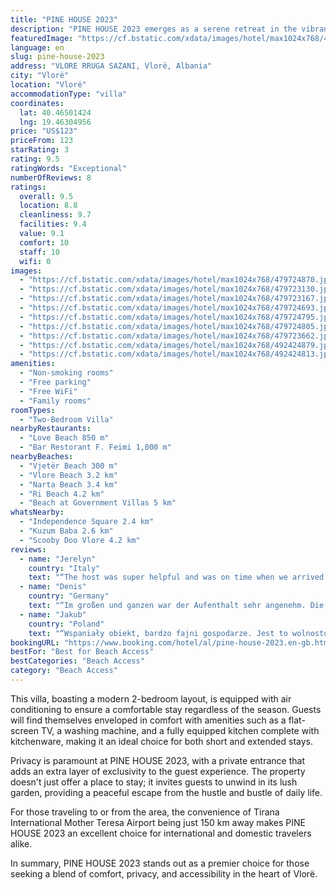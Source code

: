 ```yaml
---
title: "PINE HOUSE 2023"
description: "PINE HOUSE 2023 emerges as a serene retreat in the vibrant city of Vlorë, perfectly positioned just a stone's throw away from the pristine Vjetër Beach and a short drive from the historic Independence Square."
featuredImage: "https://cf.bstatic.com/xdata/images/hotel/max1024x768/479724870.jpg?k=1d1c56be7368b9ef716d2fc4f4663cabb8b903d5acc1d858a6050db13128c0dc&o=&hp=1"
language: en
slug: pine-house-2023
address: "VLORE RRUGA SAZANI, Vlorë, Albania"
city: "Vlorë"
location: "Vlorë"
accommodationType: "villa"
coordinates:
  lat: 40.46501424
  lng: 19.46304956
price: "US$123"
priceFrom: 123
starRating: 3
rating: 9.5
ratingWords: "Exceptional"
numberOfReviews: 8
ratings:
  overall: 9.5
  location: 8.8
  cleanliness: 9.7
  facilities: 9.4
  value: 9.1
  comfort: 10
  staff: 10
  wifi: 0
images:
  - "https://cf.bstatic.com/xdata/images/hotel/max1024x768/479724870.jpg?k=1d1c56be7368b9ef716d2fc4f4663cabb8b903d5acc1d858a6050db13128c0dc&o=&hp=1"
  - "https://cf.bstatic.com/xdata/images/hotel/max1024x768/479723130.jpg?k=a25ddfc59b5ca0cfe3ed897850bc5dbe2708329c219cb34df346fc3b21513b2a&o=&hp=1"
  - "https://cf.bstatic.com/xdata/images/hotel/max1024x768/479723167.jpg?k=95c1288593bb3e80fbdb336e1a302d8f7657e15991b22c60dc58f1befe2da0e8&o=&hp=1"
  - "https://cf.bstatic.com/xdata/images/hotel/max1024x768/479724693.jpg?k=1d263ecb6c7af84455aaff07932899d678edd724e65a3c6209c61454c05a1835&o=&hp=1"
  - "https://cf.bstatic.com/xdata/images/hotel/max1024x768/479724795.jpg?k=c702ddb14b409c46b003cb3d7502bc1bf4d990342fce5074efb447bde6445150&o=&hp=1"
  - "https://cf.bstatic.com/xdata/images/hotel/max1024x768/479724805.jpg?k=ae2594b96b2e9c2e392383025ce7ea964bc238196613de62f1117177d8a54538&o=&hp=1"
  - "https://cf.bstatic.com/xdata/images/hotel/max1024x768/479723662.jpg?k=40628c451087a8fcb4801d4baeeb614d40dc9438e6ec24fae3dedd0b5cd9b25d&o=&hp=1"
  - "https://cf.bstatic.com/xdata/images/hotel/max1024x768/492424879.jpg?k=b2227723aa1b0148dadc98d2c12705867f7a67e16055d3c033fe7ead2b875f2d&o=&hp=1"
  - "https://cf.bstatic.com/xdata/images/hotel/max1024x768/492424813.jpg?k=13d7742128e2acd2fd78a106b53c2450f00cb4b4fe9f3ca224942f41c2e07434&o=&hp=1"
amenities:
  - "Non-smoking rooms"
  - "Free parking"
  - "Free WiFi"
  - "Family rooms"
roomTypes:
  - "Two-Bedroom Villa"
nearbyRestaurants:
  - "Love Beach 850 m"
  - "Bar Restorant F. Feimi 1,000 m"
nearbyBeaches:
  - "Vjetër Beach 300 m"
  - "Vlore Beach 3.2 km"
  - "Narta Beach 3.4 km"
  - "Ri Beach 4.2 km"
  - "Beach at Government Villas 5 km"
whatsNearby:
  - "Independence Square 2.4 km"
  - "Kuzum Baba 2.6 km"
  - "Scooby Doo Vlore 4.2 km"
reviews:
  - name: "Jerelyn"
    country: "Italy"
    text: "“The host was super helpful and was on time when we arrived at the property. She was very helpful and also showed us where the supermarkets were and where the bank was. Suggestions on where to eat, we tried some of them and they were really good!...”"
  - name: "Denis"
    country: "Germany"
    text: "“Im großen und ganzen war der Aufenthalt sehr angenehm. Die Gastgeberin war jederzeit für uns erreichbar. Das Haus hatte eine gute Ausstattung und war sehr sauber.”"
  - name: "Jakub"
    country: "Poland"
    text: "“Wspaniały obiekt, bardzo fajni gospodarze. Jest to wolnostojący dom na dużej posesji, gdzie rosną figi, cytryny, granaty. Bardzo komfortowy, w pełni wyposażony, posiadający dwie łazienki, idealny dla rodziny i dla zmotoryzowanych. Kilkaset metrów...”"
bookingURL: "https://www.booking.com/hotel/al/pine-house-2023.en-gb.html?aid=8035640"
bestFor: "Best for Beach Access"
bestCategories: "Beach Access"
category: "Beach Access"
---
```


This villa, boasting a modern 2-bedroom layout, is equipped with air conditioning to ensure a comfortable stay regardless of the season. Guests will find themselves enveloped in comfort with amenities such as a flat-screen TV, a washing machine, and a fully equipped kitchen complete with kitchenware, making it an ideal choice for both short and extended stays.

Privacy is paramount at PINE HOUSE 2023, with a private entrance that adds an extra layer of exclusivity to the guest experience. The property doesn't just offer a place to stay; it invites guests to unwind in its lush garden, providing a peaceful escape from the hustle and bustle of daily life.

For those traveling to or from the area, the convenience of Tirana International Mother Teresa Airport being just 150 km away makes PINE HOUSE 2023 an excellent choice for international and domestic travelers alike.

In summary, PINE HOUSE 2023 stands out as a premier choice for those seeking a blend of comfort, privacy, and accessibility in the heart of Vlorë.